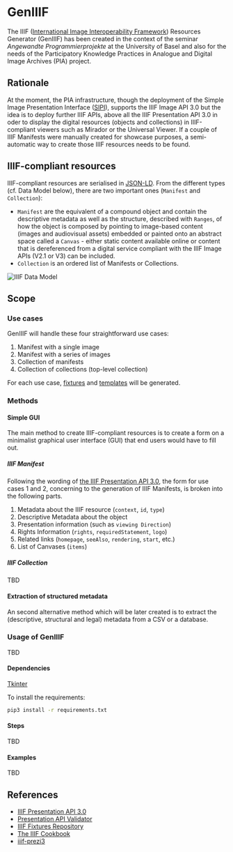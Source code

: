 # GenIIIF
The IIIF ([International Image Interoperability Framework](https://iiif.io/)) Resources Generator (GenIIIF) has been created in the context of the seminar _Angewandte Programmierprojekte_ at the University of Basel and also for the needs of the Participatory Knowledge Practices in Analogue and Digital Image Archives (PIA) project.

## Rationale
At the moment, the PIA infrastructure, though the deployment of the Simple Image Presentation Interface ([SIPI](https://sipi.io/)), supports the IIIF Image API 3.0 but the idea is to deploy further IIIF APIs, above all the IIIF Presentation API 3.0 in oder to display the digital resources (objects and collections) in IIIF-compliant viewers such as Mirador or the Universal Viewer. 
If a couple of IIIF Manifests were manually created for showcase purposes, a semi-automatic way to create those IIIF resources needs to be found.

## IIIF-compliant resources
IIIF-compliant resources are serialised in [JSON-LD](https://json-ld.org/). From the different types (cf. Data Model below), there are two important ones (`Manifest` and `Collection`): 

- `Manifest` are the equivalent of a compound object and contain the descriptive metadata as well as the structure, described with `Ranges`, of how the object is composed by pointing to image-based content (images and audiovisual assets) embedded or painted onto an abstract space called a `Canvas` - either static content available online or content that is dereferenced from a digital service compliant with the IIIF Image APIs (V2.1 or V3) can be included.
- `Collection` is an ordered list of Manifests or Collections. 

![IIIF Data Model](https://iiif.io/api/assets/images/data-model.png)

## Scope
### Use cases
GenIIIF will handle these four straightforward use cases:

1. Manifest with a single image
2. Manifest with a series of images
3. Collection of manifests
4. Collection of collections (top-level collection)

For each use case, [fixtures](fixtures/fixtures.md) and [templates](templates/templates.md) will be generated.

### Methods
#### Simple GUI
The main method to create IIIF-compliant resources is to create a form on a minimalist graphical user interface (GUI) that end users would have to fill out. 

##### IIIF Manifest

Following the wording of [the IIIF Presentation API 3.0](https://iiif.io/api/presentation/3.0/#52-manifest), the form for use cases 1 and 2, concerning to the generation of IIIF Manifests, is broken into the following parts.

1. Metadata about the IIIF resource (`context`, `id`, `type`)
2. Descriptive Metadata about the object
3. Presentation information (such as `viewing Direction`)
4. Rights Information (`rights`, `requiredStatement`, `logo`)
5. Related links (`homepage`, `seeAlso`, `rendering`, `start`, etc.)
6. List of Canvases (`items`)

##### IIIF Collection
TBD

#### Extraction of structured metadata
An second alternative method which will be later created is to extract the (descriptive, structural and legal) metadata from a CSV or a database.

### Usage of GenIIIF
TBD

#### Dependencies
[Tkinter](https://realpython.com/python-gui-tkinter/)

To install the requirements:

```bash
pip3 install -r requirements.txt
```

#### Steps
TBD

#### Examples
TBD

## References
- [IIIF Presentation API 3.0](https://iiif.io/api/presentation/3.0/)
- [Presentation API Validator](https://presentation-validator.iiif.io/)
- [IIIF Fixtures Repository](https://fixtures.iiif.io/)
- [The IIIF Cookbook](https://iiif.io/api/cookbook/)
- [iiif-prezi3](https://github.com/iiif-prezi/iiif-prezi3)
